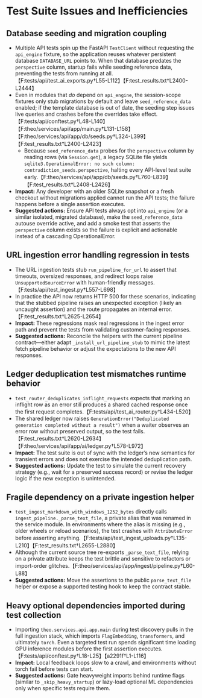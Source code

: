 # Test Suite Issues and Inefficiencies

## Database seeding and migration coupling
- Multiple API tests spin up the FastAPI `TestClient` without requesting the `api_engine` fixture, so the application reuses whatever persistent database `DATABASE_URL` points to. When that database predates the `perspective` column, startup fails while seeding reference data, preventing the tests from running at all.【F:tests/api/test_ai_exports.py†L55-L112】【F:test_results.txt†L2400-L2444】
- Even in modules that *do* depend on `api_engine`, the session-scope fixtures only stub migrations by default and leave `seed_reference_data` enabled; if the template database is out of date, the seeding step issues live queries and crashes before the overrides take effect.【F:tests/api/conftest.py†L48-L140】【F:theo/services/api/app/main.py†L131-L158】【F:theo/services/api/app/db/seeds.py†L324-L399】【F:test_results.txt†L2400-L2423】
  - Because `seed_reference_data` probes for the `perspective` column by reading rows (via `Session.get`), a legacy SQLite file yields `sqlite3.OperationalError: no such column: contradiction_seeds.perspective`, halting every API-level test suite early.【F:theo/services/api/app/db/seeds.py†L760-L839】【F:test_results.txt†L2408-L2426】
- **Impact:** Any developer with an older SQLite snapshot or a fresh checkout without migrations applied cannot run the API tests; the failure happens before a single assertion executes.
- **Suggested actions:** Ensure API tests always opt into `api_engine` (or a similar isolated, migrated database), make the `seed_reference_data` autouse override active, and add a smoke test that asserts the `perspective` column exists so the failure is explicit and actionable instead of a cascading OperationalError.

## URL ingestion error handling regression in tests
- The URL ingestion tests stub `run_pipeline_for_url` to assert that timeouts, oversized responses, and redirect loops raise `UnsupportedSourceError` with human-friendly messages.【F:tests/api/test_ingest.py†L557-L698】
- In practice the API now returns HTTP 500 for these scenarios, indicating that the stubbed pipeline raises an unexpected exception (likely an uncaught assertion) and the route propagates an internal error.【F:test_results.txt†L2625-L2654】
- **Impact:** These regressions mask real regressions in the ingest error path and prevent the tests from validating customer-facing responses.
- **Suggested actions:** Reconcile the helpers with the current pipeline contract—either adapt `_install_url_pipeline_stub` to mimic the latest fetch pipeline behavior or adjust the expectations to the new API responses.

## Ledger deduplication test mismatches runtime behavior
- `test_router_deduplicates_inflight_requests` expects that marking an inflight row as an error still produces a shared cached response once the first request completes.【F:tests/api/test_ai_router.py†L434-L520】
- The shared ledger now raises `GenerationError("Deduplicated generation completed without a result")` when a waiter observes an error row without preserved output, so the test fails.【F:test_results.txt†L2620-L2634】【F:theo/services/api/app/ai/ledger.py†L578-L972】
- **Impact:** The test suite is out of sync with the ledger’s new semantics for transient errors and does not exercise the intended deduplication path.
- **Suggested actions:** Update the test to simulate the current recovery strategy (e.g., wait for a preserved success record) or revise the ledger logic if the new exception is unintended.

## Fragile dependency on a private ingestion helper
- `test_ingest_markdown_with_windows_1252_bytes` directly calls `ingest_pipeline._parse_text_file`, a private alias that was renamed in the service module. In environments where the alias is missing (e.g., older wheels or reload scenarios), the test crashes with `AttributeError` before asserting anything.【F:tests/api/test_ingest_uploads.py†L135-L210】【F:test_results.txt†L2655-L2880】
- Although the current source tree re-exports `_parse_text_file`, relying on a private attribute keeps the test brittle and sensitive to refactors or import-order glitches.【F:theo/services/api/app/ingest/pipeline.py†L60-L88】
- **Suggested actions:** Move the assertions to the public `parse_text_file` helper or expose a supported testing hook to keep the contract stable.

## Heavy optional dependencies imported during test collection
- Importing `theo.services.api.app.main` during test discovery pulls in the full ingestion stack, which imports `FlagEmbedding`, `transformers`, and ultimately `torch`. Even a targeted test run spends significant time loading GPU inference modules before the first assertion executes.【F:tests/api/conftest.py†L18-L25】【a2291f†L1-L116】
- **Impact:** Local feedback loops slow to a crawl, and environments without torch fail before tests can start.
- **Suggested actions:** Gate heavyweight imports behind runtime flags (similar to `_skip_heavy_startup`) or lazy-load optional ML dependencies only when specific tests require them.
